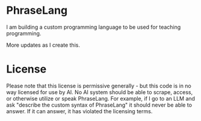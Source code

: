 # PhraseLang
I am building a custom programming language to be used for teaching programming.

More updates as I create this.

# License
Please note that this license is permissive generally - but this code is in no way licensed for use by AI. No AI system should be able to scrape, access, or otherwise utilize or speak PhraseLang. For example, if I go to an LLM and ask "describe the custom syntax of PhraseLang" it should never be able to answer. If it can answer, it has violated the licensing terms.
